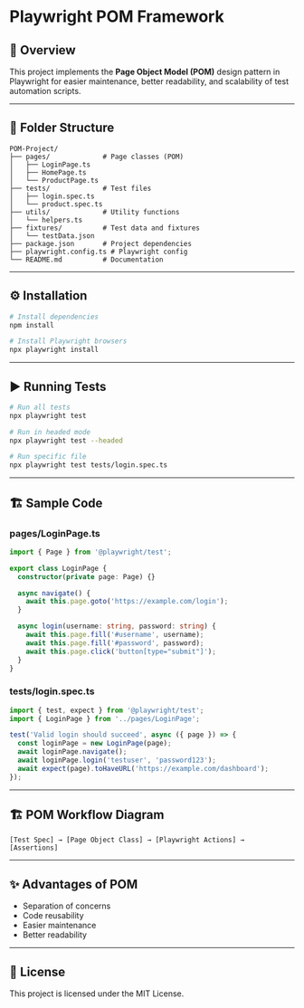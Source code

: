 # Playwright POM Framework

## 📌 Overview
This project implements the **Page Object Model (POM)** design pattern in Playwright for easier maintenance, better readability, and scalability of test automation scripts.

---

## 📂 Folder Structure
```
POM-Project/
├── pages/             # Page classes (POM)
│   ├── LoginPage.ts
│   ├── HomePage.ts
│   └── ProductPage.ts
├── tests/             # Test files
│   ├── login.spec.ts
│   └── product.spec.ts
├── utils/             # Utility functions
│   └── helpers.ts
├── fixtures/          # Test data and fixtures
│   └── testData.json
├── package.json       # Project dependencies
├── playwright.config.ts # Playwright config
└── README.md          # Documentation
```

---

## ⚙️ Installation
```bash
# Install dependencies
npm install

# Install Playwright browsers
npx playwright install
```

---

## ▶️ Running Tests
```bash
# Run all tests
npx playwright test

# Run in headed mode
npx playwright test --headed

# Run specific file
npx playwright test tests/login.spec.ts
```

---

## 🏗 Sample Code

### pages/LoginPage.ts
```typescript
import { Page } from '@playwright/test';

export class LoginPage {
  constructor(private page: Page) {}

  async navigate() {
    await this.page.goto('https://example.com/login');
  }

  async login(username: string, password: string) {
    await this.page.fill('#username', username);
    await this.page.fill('#password', password);
    await this.page.click('button[type="submit"]');
  }
}
```

### tests/login.spec.ts
```typescript
import { test, expect } from '@playwright/test';
import { LoginPage } from '../pages/LoginPage';

test('Valid login should succeed', async ({ page }) => {
  const loginPage = new LoginPage(page);
  await loginPage.navigate();
  await loginPage.login('testuser', 'password123');
  await expect(page).toHaveURL('https://example.com/dashboard');
});
```

---

## 🏗 POM Workflow Diagram
```
[Test Spec] → [Page Object Class] → [Playwright Actions] → [Assertions]
```

---

## ✨ Advantages of POM
- Separation of concerns
- Code reusability
- Easier maintenance
- Better readability

---

## 📄 License
This project is licensed under the MIT License.
